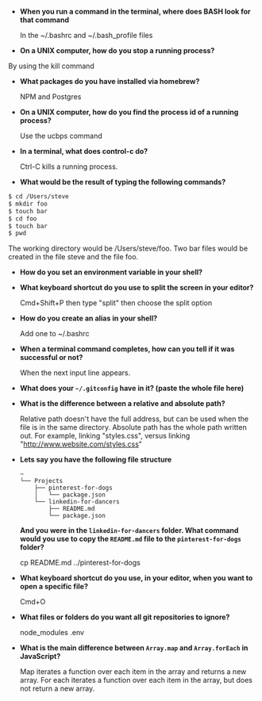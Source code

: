 - **When you run a command in the terminal, where does BASH look for that command**

  In the ~/.bashrc and ~/.bash_profile files

- **On a UNIX computer, how do you stop a running process?**

 By using the kill command

- **What packages do you have installed via homebrew?**

  NPM and Postgres

- **On a UNIX computer, how do you find the process id of a running process?**

  Use the ucbps command

- **In a terminal, what does control-c do?**

  Ctrl-C kills a running process.

- **What would be the result of typing the following commands?**
```sh
$ cd /Users/steve
$ mkdir foo
$ touch bar
$ cd foo
$ touch bar
$ pwd
```

  The working directory would be /Users/steve/foo. Two bar files would be created in the file steve and the file foo.

- **How do you set an environment variable in your shell?**


- **What keyboard shortcut do you use to split the screen in your editor?**

  Cmd+Shift+P then type "split" then choose the split option

- **How do you create an alias in your shell?**

  Add one to ~/.bashrc

- **When a terminal command completes, how can you tell if it was successful or not?**

  When the next input line appears.

- **What does your `~/.gitconfig` have in it? (paste the whole file here)**
- **What is the difference between a relative and absolute path?**

  Relative path doesn't have the full address, but can be used when the file is in the same directory. Absolute path has the whole path written out. For example, linking "styles.css", versus linking "http://www.website.com/styles.css"

- **Lets say you have the following file structure**

  ```
  ~
  └── Projects
      ├── pinterest-for-dogs
      │   └── package.json
      └── linkedin-for-dancers
          ├── README.md
          └── package.json
  ```

  **And you were in the `linkedin-for-dancers` folder. What command would you use to copy the `README.md` file to the `pinterest-for-dogs` folder?**

  cp README.md ../pinterest-for-dogs

- **What keyboard shortcut do you use, in your editor, when you want to open a specific file?**

  Cmd+O

- **What files or folders do you want all git repositories to ignore?**

  node_modules
  .env

- **What is the main difference between `Array.map` and `Array.forEach` in JavaScript?**

  Map iterates a function over each item in the array and returns a new array. For each iterates a function over each item in the array, but does not return a new array.
